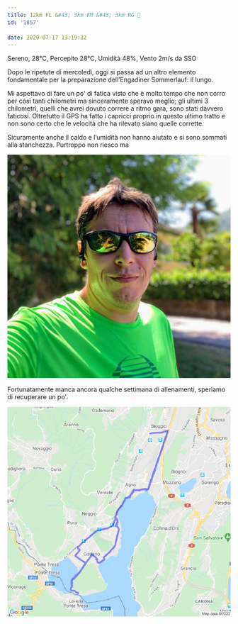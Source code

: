```yaml
---
title: 12km FL &#43; 3km FM &#43; 3km RG 🥵
id: '1857'

date: 2020-07-17 13:19:32
---
```


Sereno, 28°C, Percepito 28°C, Umidità 48%, Vento 2m/s da SSO

Dopo le ripetute di mercoledì, oggi si passa ad un altro elemento fondamentale per la preparazione dell’Engadiner Sommerlauf: il lungo.

Mi aspettavo di fare un po' di fatica visto che è molto tempo che non corro per così tanti chilometri ma sinceramente speravo meglio; gli ultimi 3 chilometri, quelli che avrei dovuto correre a ritmo gara, sono stati davvero faticosi. Oltretutto il GPS ha fatto i capricci proprio in questo ultimo tratto e non sono certo che le velocità che ha rilevato siano quelle corrette.

Sicuramente anche il caldo e l’umidità non hanno aiutato e si sono sommati alla stanchezza. Purtroppo non riesco ma

![image](/images/2021/08/IMG_2311.jpg)

Fortunatamente manca ancora qualche settimana di allenamenti, speriamo di recuperare un po'.

![image](/images/2021/08/20200717-activity-map.png)
